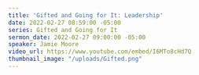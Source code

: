 ```yaml
---
title: 'Gifted and Going for It: Leadership'
date: 2022-02-27 08:59:00 -05:00
series: Gifted and Going for It
sermon_date: 2022-02-27 09:00:00 -05:00
speaker: Jamie Moore
video_url: https://www.youtube.com/embed/I6MTo8cHd7Q
thumbnail_image: "/uploads/Gifted.png"
---
```


